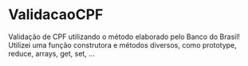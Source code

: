 # ValidacaoCPF
Validação de CPF utilizando o método elaborado pelo Banco do Brasil! Utilizei uma função construtora e métodos diversos, como prototype, reduce, arrays, get, set, ...
